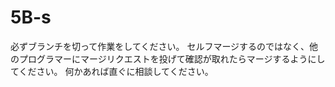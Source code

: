 # 5B-s
必ずブランチを切って作業をしてください。
セルフマージするのではなく、他のプログラマーにマージリクエストを投げて確認が取れたらマージするようにしてください。
何かあれば直ぐに相談してください。
